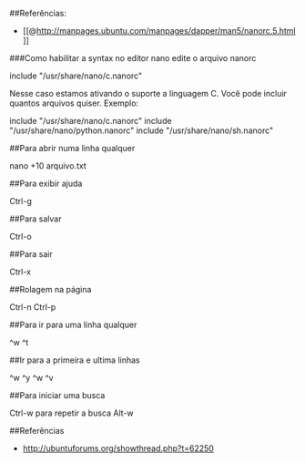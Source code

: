 ##Referências: 
* [[@http://manpages.ubuntu.com/manpages/dapper/man5/nanorc.5.html]]

###Como habilitar a syntax no editor nano 
edite o arquivo nanorc

include "/usr/share/nano/c.nanorc"

Nesse caso estamos ativando o suporte a linguagem C. Você pode incluir quantos arquivos quiser. Exemplo:

include "/usr/share/nano/c.nanorc"
include "/usr/share/nano/python.nanorc"
include "/usr/share/nano/sh.nanorc"

##Para abrir numa linha qualquer 

nano +10 arquivo.txt

##Para exibir ajuda 

Ctrl-g

##Para salvar 

Ctrl-o

##Para sair 

Ctrl-x

##Rolagem na página 

Ctrl-n
Ctrl-p

##Para ir para uma linha qualquer 


^w ^t

##Ir para a primeira e ultima linhas 


^w ^y
^w ^v


##Para iniciar uma busca 

Ctrl-w  para repetir a busca Alt-w

##Referências 
* http://ubuntuforums.org/showthread.php?t=62250
